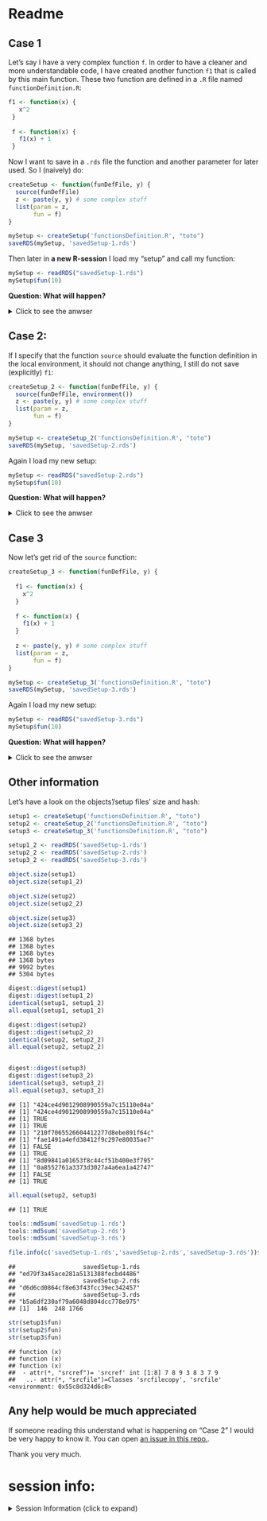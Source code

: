 Readme
================

## Case 1

Let’s say I have a very complex function `f`. In order to have a cleaner
and more understandable code, I have created another function `f1` that
is called by this main function. These two function are defined in a
`.R` file named `functionDefinition.R`:

``` r
f1 <- function(x) { 
   x^2 
 } 
  
 f <- function(x) { 
   f1(x) + 1 
 } 
```

Now I want to save in a `.rds` file the function and another parameter
for later used. So I (naively) do:

``` r
createSetup <- function(funDefFile, y) {
  source(funDefFile)
  z <- paste(y, y) # some complex stuff
  list(param = z,
       fun = f)
}

mySetup <- createSetup('functionsDefinition.R', "toto")
saveRDS(mySetup, 'savedSetup-1.rds')
```

Then later in **a new R-session** I load my “setup” and call my
function:

``` r
mySetup <- readRDS("savedSetup-1.rds")
mySetup$fun(10)
```

**Question: What will happen?**

<details>
<summary>
Click to see the anwser
</summary>

``` sh
R -q --vanilla -e '
tryCatch({
mySetup <- readRDS("savedSetup-1.rds")
mySetup$fun(10)
}, error = function(err) {
  message(err)
})
'
```

    ## WARNING: ignoring environment value of R_HOME
    ## > 
    ## > tryCatch({
    ## + mySetup <- readRDS("savedSetup-1.rds")
    ## + mySetup$fun(10)
    ## + }, error = function(err) {
    ## +   message(err)
    ## + })
    ## could not find function "f1"> 
    ## > 
    ## >

**It raise an error.**

Indeed by doing this way, I saved in the `mySetup` list the definition
of `f` but not `f1` so when I load it back `f1` is not defined.

Note: by default the function `source` evaluate the given file in the
global environment.

</details>

## Case 2:

If I specify that the function `source` should evaluate the function
definition in the local environment, it should not change anything, I
still do not save (explicitly) `f1`:

``` r
createSetup_2 <- function(funDefFile, y) {
  source(funDefFile, environment())
  z <- paste(y, y) # some complex stuff
  list(param = z,
       fun = f)
}
```

``` r
mySetup <- createSetup_2('functionsDefinition.R', "toto")
saveRDS(mySetup, 'savedSetup-2.rds')
```

Again I load my new setup:

``` r
mySetup <- readRDS("savedSetup-2.rds")
mySetup$fun(10)
```

**Question: What will happen?**

<details>
<summary>
Click to see the anwser
</summary>

``` sh
R -q --vanilla -e '
tryCatch({
mySetup <- readRDS("savedSetup-2.rds")
mySetup$fun(10)
}, error = function(err) {
  message(err)
})
'
```

    ## WARNING: ignoring environment value of R_HOME
    ## > 
    ## > tryCatch({
    ## + mySetup <- readRDS("savedSetup-2.rds")
    ## + mySetup$fun(10)
    ## + }, error = function(err) {
    ## +   message(err)
    ## + })
    ## [1] 101
    ## > 
    ## > 
    ## >

**It works !**

But I don’t understand why…

</details>

## Case 3

Now let’s get rid of the `source` function:

``` r
createSetup_3 <- function(funDefFile, y) {
  
  f1 <- function(x) { 
    x^2 
  } 
  
  f <- function(x) { 
    f1(x) + 1 
  } 
  
  z <- paste(y, y) # some complex stuff
  list(param = z,
       fun = f)
}
```

``` r
mySetup <- createSetup_3('functionsDefinition.R', "toto")
saveRDS(mySetup, 'savedSetup-3.rds')
```

Again I load my new setup:

``` r
mySetup <- readRDS("savedSetup-3.rds")
mySetup$fun(10)
```

**Question: What will happen?**

<details>
<summary>
Click to see the anwser
</summary>

``` sh
R -q --vanilla -e '
tryCatch({
mySetup <- readRDS("savedSetup-2.rds")
mySetup$fun(10)
}, error = function(err) {
  message(err)
})
'
```

    ## WARNING: ignoring environment value of R_HOME
    ## > 
    ## > tryCatch({
    ## + mySetup <- readRDS("savedSetup-2.rds")
    ## + mySetup$fun(10)
    ## + }, error = function(err) {
    ## +   message(err)
    ## + })
    ## [1] 101
    ## > 
    ## > 
    ## >

It also work, but this would be expected because it should behave like
case 2.

</details>

## Other information

Let’s have a look on the objects’/setup files’ size and hash:

``` r
setup1 <- createSetup('functionsDefinition.R', "toto")
setup2 <- createSetup_2('functionsDefinition.R', "toto")
setup3 <- createSetup_3('functionsDefinition.R', "toto")

setup1_2 <- readRDS('savedSetup-1.rds')
setup2_2 <- readRDS('savedSetup-2.rds')
setup3_2 <- readRDS('savedSetup-3.rds')

object.size(setup1)
object.size(setup1_2)

object.size(setup2)
object.size(setup2_2)

object.size(setup3)
object.size(setup3_2)
```

    ## 1368 bytes
    ## 1368 bytes
    ## 1368 bytes
    ## 1368 bytes
    ## 9992 bytes
    ## 5304 bytes

``` r
digest::digest(setup1)
digest::digest(setup1_2)
identical(setup1, setup1_2)
all.equal(setup1, setup1_2)

digest::digest(setup2)
digest::digest(setup2_2)
identical(setup2, setup2_2)
all.equal(setup2, setup2_2)


digest::digest(setup3)
digest::digest(setup3_2)
identical(setup3, setup3_2)
all.equal(setup3, setup3_2)
```

    ## [1] "424ce4d9012908990559a7c15110e04a"
    ## [1] "424ce4d9012908990559a7c15110e04a"
    ## [1] TRUE
    ## [1] TRUE
    ## [1] "210f7065526604412277d8ebe891f64c"
    ## [1] "fae1491a4efd38412f9c297e80035ae7"
    ## [1] FALSE
    ## [1] TRUE
    ## [1] "8d09841a01653f8c44cf51b400e3f795"
    ## [1] "0a8552761a3373d3027a4a6ea1a42747"
    ## [1] FALSE
    ## [1] TRUE

``` r
all.equal(setup2, setup3)
```

    ## [1] TRUE

``` r
tools::md5sum('savedSetup-1.rds')
tools::md5sum('savedSetup-2.rds')
tools::md5sum('savedSetup-3.rds')

file.info(c('savedSetup-1.rds','savedSetup-2.rds','savedSetup-3.rds'))$size
```

    ##                   savedSetup-1.rds 
    ## "ed79f3a45ace281a5131388fecbd4486" 
    ##                   savedSetup-2.rds 
    ## "d6d6cd0864cf8e63f43fcc39ec342457" 
    ##                   savedSetup-3.rds 
    ## "b5a6df230af79a6048d804dcc778e975" 
    ## [1]  146  248 1766

``` r
str(setup1$fun)
str(setup2$fun)
str(setup3$fun)
```

    ## function (x)  
    ## function (x)  
    ## function (x)  
    ##  - attr(*, "srcref")= 'srcref' int [1:8] 7 8 9 3 8 3 7 9
    ##   ..- attr(*, "srcfile")=Classes 'srcfilecopy', 'srcfile' <environment: 0x55c8d324d6c8>

## Any help would be much appreciated

If someone reading this understand what is happening on “Case 2” I would
be very happy to know it. You can open [an issue in this
repo.](https://github.com/juliendiot42/question-about-R/issues).

Thank you very much.

# session info:

<details>
<summary style="margin-bottom: 10px;">
Session Information (click to expand)
</summary>
<!-- Place an empty line before the chunk ! -->

    ## 
    ## CPU: AMD Ryzen 5 3600X 6-Core Processor
    ## Memory total size: 32.7965 GB
    ## 
    ## 
    ## Session information:
    ## R version 4.1.1 (2021-08-10)
    ## Platform: x86_64-pc-linux-gnu (64-bit)
    ## Running under: Pop!_OS 21.04
    ## 
    ## Matrix products: default
    ## BLAS/LAPACK: /opt/OpenBLAS/lib/libopenblas_zenp-r0.3.17.so
    ## 
    ## attached base packages:
    ## [1] stats     graphics  grDevices utils     datasets  methods   base     
    ## 
    ## loaded via a namespace (and not attached):
    ##  [1] compiler_4.1.1  magrittr_2.0.1  fastmap_1.1.0   tools_4.1.1    
    ##  [5] htmltools_0.5.2 yaml_2.2.1      stringi_1.7.4   rmarkdown_2.11 
    ##  [9] knitr_1.36      stringr_1.4.0   xfun_0.26       digest_0.6.28  
    ## [13] rlang_0.4.11    evaluate_0.14

</details>
